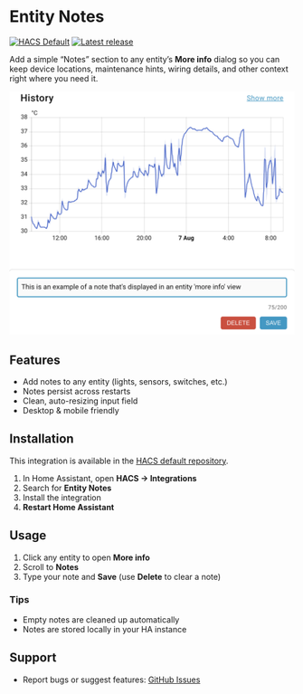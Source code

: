# Entity Notes

[![HACS Default](https://img.shields.io/badge/HACS-Default-blue.svg)](https://github.com/hacs/default)
[![Latest release](https://img.shields.io/github/v/release/martindell/ha-entity-notes?display_name=tag&sort=semver)](https://github.com/martindell/ha-entity-notes/releases)

Add a simple “Notes” section to any entity’s **More info** dialog so you can keep device locations, maintenance hints, wiring details, and other context right where you need it.

![Screenshot](screenshot.png)

## Features
- Add notes to any entity (lights, sensors, switches, etc.)
- Notes persist across restarts
- Clean, auto-resizing input field
- Desktop & mobile friendly

## Installation
This integration is available in the [HACS default repository](https://github.com/hacs/default).

1. In Home Assistant, open **HACS → Integrations**  
2. Search for **Entity Notes**  
3. Install the integration  
4. **Restart Home Assistant**

## Usage
1. Click any entity to open **More info**  
2. Scroll to **Notes**  
3. Type your note and **Save** (use **Delete** to clear a note)

### Tips
- Empty notes are cleaned up automatically  
- Notes are stored locally in your HA instance  

## Support
- Report bugs or suggest features: [GitHub Issues](https://github.com/martindell/ha-entity-notes/issues)
